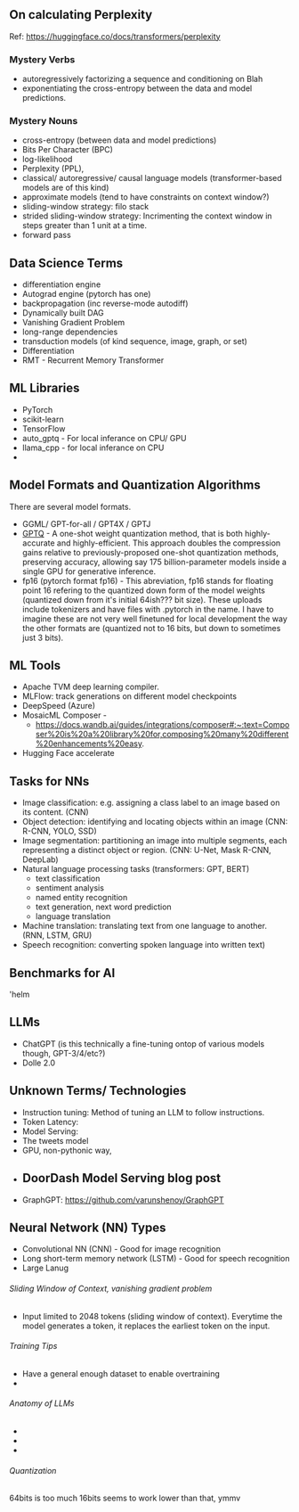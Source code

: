 #



## On calculating Perplexity

Ref: https://huggingface.co/docs/transformers/perplexity

### Mystery Verbs
- autoregressively factorizing a sequence and conditioning on Blah
- exponentiating the cross-entropy between the data and model predictions.

### Mystery Nouns
- cross-entropy (between data and model predictions)
- Bits Per Character (BPC)
- log-likelihood
- Perplexity (PPL),
- classical/ autoregressive/ causal language models (transformer-based models are of this kind)
- approximate models (tend to have constraints on context window?)
- sliding-window strategy: filo stack
- strided sliding-window strategy: Incrimenting the context window in steps greater than 1 unit at a time.
- forward pass


## Data Science Terms

- differentiation engine
- Autograd engine (pytorch has one)
- backpropagation (inc reverse-mode autodiff)
- Dynamically built DAG
- Vanishing Gradient Problem
- long-range dependencies
- transduction models (of kind sequence, image, graph, or set)
- Differentiation
- RMT - Recurrent Memory Transformer


## ML Libraries

- PyTorch
- scikit-learn
- TensorFlow
- auto_gptq - For local inferance on CPU/ GPU
- llama_cpp - for local inferance on CPU
-

## Model Formats and Quantization Algorithms

There are several model formats.

- GGML/ GPT-for-all / GPT4X / GPTJ
- [GPTQ](https://arxiv.org/abs/2210.17323) - A one-shot weight quantization method, that is both highly-accurate and highly-efficient. This approach doubles the compression gains relative to previously-proposed one-shot quantization methods, preserving accuracy, allowing say 175 billion-parameter models inside a single GPU for generative inference.
- fp16 (pytorch format fp16) - This abreviation, fp16 stands for floating point 16 refering to the quantized down form of the model weights (quantized down from it's initial 64ish??? bit size).  These uploads include tokenizers and have files with .pytorch in the name.  I have to imagine these are not very well finetuned for local development the way the other formats are (quantized not to 16 bits, but down to sometimes just 3 bits).


## ML Tools

- Apache TVM deep learning compiler.
- MLFlow: track generations on different model checkpoints
- DeepSpeed (Azure)
- MosaicML Composer -
  - https://docs.wandb.ai/guides/integrations/composer#:~:text=Composer%20is%20a%20library%20for,composing%20many%20different%20enhancements%20easy.
- Hugging Face accelerate



## Tasks for NNs

- Image classification: e.g. assigning a class label to an image based on its content.  (CNN)
- Object detection: identifying and locating objects within an image (CNN: R-CNN, YOLO, SSD)
- Image segmentation: partitioning an image into multiple segments, each representing a distinct object or region. (CNN: U-Net, Mask R-CNN, DeepLab)
- Natural language processing tasks (transformers: GPT, BERT)
  - text classification
  - sentiment analysis
  - named entity recognition
  - text generation, next word prediction
  - language translation
- Machine translation: translating text from one language to another.  (RNN, LSTM, GRU)
- Speech recognition: converting spoken language into written text)




## Benchmarks for AI

'helm

## LLMs

- ChatGPT (is this technically a fine-tuning ontop of various models though, GPT-3/4/etc?)
- Dolle 2.0









## Unknown Terms/ Technologies

- Instruction tuning: Method of tuning an LLM to follow instructions.
- Token Latency:
- Model Serving:
- The tweets model
- GPU, non-pythonic way,
- DoorDash Model Serving blog post
  -
- GraphGPT: https://github.com/varunshenoy/GraphGPT



## Neural Network (NN) Types

- Convolutional NN (CNN) - Good for image recognition
- Long short-term memory network (LSTM) - Good for speech recognition
- Large Lanug




###### Sliding Window of Context, vanishing gradient problem

- Input limited to 2048 tokens (sliding window of context).  Everytime the model generates a token, it replaces the earliest token on the input.



###### Training Tips

- Have a general enough dataset to enable overtraining
-



###### Anatomy of LLMs

-
-
-


###### Quantization

64bits is too much
16bits seems to work
lower than that, ymmv
